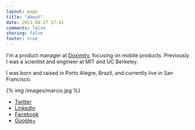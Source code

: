 ```yaml
---
layout: page
title: "about"
date: 2013-04-27 17:41
comments: false
sharing: false
footer: true
---
```

I'm a product manager at [Doximity](https://www.doximity.com), focusing on mobile products. Previously I was a scientist and engineer at MIT and UC Berkeley. 

I was born and raised in Porto Alegre, Brazil, and currently live in San Francisco.     

{% img /images/marcio.jpg %}

- [Twitter](http://twitter.com/#!/marciovm)
- [LinkedIn](http://linkedin.com/in/marciovm)
- [Facebook](https://www.facebook.com/marciovm) 
- [Google+](https://plus.google.com/111709598357341570123)                                                             



